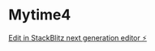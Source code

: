 # Mytime4

[Edit in StackBlitz next generation editor ⚡️](https://stackblitz.com/~/github.com/QUOREICH-GROUPS/Mytime4)